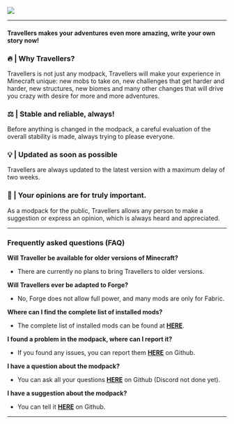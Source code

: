 ![](https://raw.githubusercontent.com/TravellersModpack/Travellers/main/Banner.png)

------------
#### Travellers makes your adventures even more amazing, write your own story now!
### 🔥 | Why Travellers?
Travellers is not just any modpack, Travellers will make your experience in Minecraft unique: new mobs to take on, new challenges that get harder and harder, new structures, new biomes and many other changes that will drive you crazy with desire for more and more adventures.
### ⚖️ | Stable and reliable, always!
Before anything is changed in the modpack, a careful evaluation of the overall stability is made, always trying to please everyone.
### 💡 | Updated as soon as possible
Travellers are always updated to the latest version with a maximum delay of two weeks.
### 👥 | Your opinions are for truly important.
As a modpack for the public, Travellers allows any person to make a suggestion or express an opinion, which is always heard and appreciated.

------------
### Frequently asked questions (FAQ)
**Will Traveller be available for older versions of Minecraft?**
- There are currently no plans to bring Travellers to older versions.

**Will Travellers ever be adapted to Forge?**
- No, Forge does not allow full power, and many mods are only for Fabric.

**Where can I find the complete list of installed mods?**
- The complete list of installed mods can be found at [**HERE**](https://github.com/TravellersModpack/Travellers/blob/main/MODSLIST.md).

**I found a problem in the modpack, where can I report it?**
- If you found any issues, you can report them [**HERE**](https://github.com/TravellersModpack/Travellers/issues) on Github.

**I have a question about the modpack?**
- You can ask all your questions [**HERE**](https://github.com/TravellersModpack/Travellers/issues) on Github (Discord not done yet).

**I have a suggestion about the modpack?**
- You can tell it [**HERE**](https://github.com/TravellersModpack/Travellers/issues) on Github.
***
